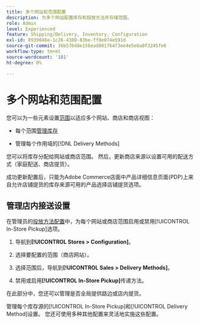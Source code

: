 ```yaml
---
title: 多个网站和范围配置
description: 为多个网站配置库存和投放方法并存储范围。
role: Admin
level: Experienced
feature: Shipping/Delivery, Inventory, Configuration
exl-id: 8939046e-1c26-4380-83be-ff8e074e591d
source-git-commit: 36b57648e156ead801764f3ee4e5e6a0f3245fe6
workflow-type: tm+mt
source-wordcount: '181'
ht-degree: 0%

---
```


# 多个网站和范围配置

您可以为一些元素设置[范围](https://docs.magento.com/user-guide/configuration/scope.html)以适应多个网站、商店和商店视图：

- 每个范围[管理库存](https://docs.magento.com/user-guide/catalog/inventory-stock.html)

- 管理每个作用域的[!DNL Delivery Methods]

您可以将库存分配给网站或商店范围。 然后，更新商店来源以设置可用的配送方式（家庭配送、商店提货）。

成功更新配置后，只能为Adobe Commerce店面中产品详细信息页面(PDP)上来自允许店铺提货的库存来源可用的产品选择店铺提货选项。

## 管理店内接送设置

在管理员的[投放方法配置](enable-general.md#delivery-methods)中，为每个网站或商店范围启用或禁用[!UICONTROL In-Store Pickup]选项。

1. 导航到&#x200B;**[!UICONTROL Stores > Configuration]**。

1. 选择要配置的范围（商店网站）。

1. 选择范围后，导航到&#x200B;**[!UICONTROL Sales > Delivery Methods]**。

1. 禁用或启用&#x200B;**[!UICONTROL In-Store Pickup]**&#x200B;传递方法。

在此部分中，您还可以管理是否全局提供路边或店内提货。

管理每个库存源的[!UICONTROL In-Store Pickup]和[!UICONTROL Delivery Method]设置。 您还可使用多种其他配置来灵活地实施这些配置。
